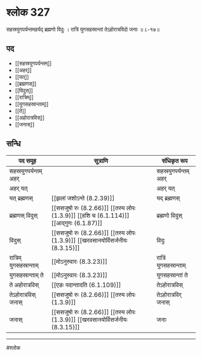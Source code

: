 # श्लोक 327

सहस्रयुगपर्यन्तमहर्यद् ब्रह्मणो विदुः ।
रात्रिं युगसहस्रान्तां तेऽहोरात्रविदो जनाः ॥ ८-१७॥


## पद 

- [[सहस्रयुगपर्यन्तम्]]
- [[अहर्]]
- [[यत्]]
- [[ब्रह्मणस्]]
- [[विदुस्]]
- [[रात्रिम्]]
- [[युगसहस्रान्ताम्]]
- [[ते]]
- [[अहोरात्रविस्]]
- [[जनास्]]

## सन्धि

| पद समूह | सूत्राणि | संधिकृत रूप |
| ----- | ----- | ----- |
| सहस्रयुगपर्यन्तम् अहर् |  | सहस्रयुगपर्यन्तम् अहर् |
| अहर् यत् |  | अहर् यत् |
| यत् ब्रह्मणस् |  [[झलां जशोऽन्ते (8.2.39)]] | यद् ब्रह्मणस् |
| ब्रह्मणस् विदुस् |  [[ससजुषो रुः (8.2.66)]] [[तस्य लोपः (1.3.9)]] [[हशि च (6.1.114)]] [[आद्गुणः (6.1.87)]] | ब्रह्मणो विदुस् |
| विदुस् |  [[ससजुषो रुः (8.2.66)]] [[तस्य लोपः (1.3.9)]] [[खरवसानयोर्विसर्जनीयः (8.3.15)]] | विदुः |
| रात्रिम् युगसहस्रान्ताम् |  [[मोऽनुस्वारः (8.3.23)]] | रात्रिं युगसहस्रान्ताम् |
| युगसहस्रान्ताम् ते |  [[मोऽनुस्वारः (8.3.23)]] | युगसहस्रान्तां ते |
| ते अहोरात्रविस् |  [[एङः पदान्तादति (6.1.109)]] | तेऽहोरात्रविस् |
| तेऽहोरात्रविस् जनास् |  [[ससजुषो रुः (8.2.66)]] [[तस्य लोपः (1.3.9)]] | तेऽहोरात्रविर् जनास् |
| जनास् |  [[ससजुषो रुः (8.2.66)]] [[तस्य लोपः (1.3.9)]] [[खरवसानयोर्विसर्जनीयः (8.3.15)]] | जनाः |


---

#श्लोक
